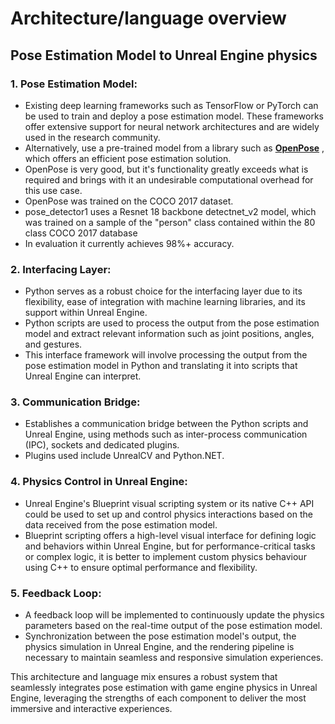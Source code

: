 # Architecture/language overview 

## Pose Estimation Model to Unreal Engine physics


### 1. Pose Estimation Model:  
* Existing deep learning frameworks such as TensorFlow or PyTorch can be used to train and deploy a pose estimation model. These frameworks offer 
  extensive support for neural network architectures and are widely used in the research community.  
* Alternatively, use a pre-trained model from a library such as [__OpenPose__](https://github.com/CMU-Perceptual-Computing-Lab/openpose/blob/master/doc/installation/0_index.md) , which offers an efficient pose estimation solution.
* OpenPose is very good, but it's functionality greatly exceeds what is required and brings with it an undesirable computational overhead for this use case.  
* OpenPose was trained on the COCO 2017 dataset.  
* pose_detector1 uses a Resnet 18 backbone detectnet_v2 model, which was trained on a sample of the "person" class contained within the 80 class COCO 2017 database
* In evaluation it currently achieves 98%+ accuracy. 
  
###    2. Interfacing Layer:  
* Python serves as a robust choice for the interfacing layer due to its flexibility, ease of integration with machine learning libraries, 
  and its support within Unreal Engine.  
* Python scripts are used to process the output from the pose estimation model and extract relevant information such as joint positions, 
  angles, and gestures.
* This interface framework will involve processing the output from the pose estimation model in Python and translating it into scripts that Unreal Engine can interpret.
  
###    3. Communication Bridge:  
* Establishes a communication bridge between the Python scripts and Unreal Engine, using methods such as inter-process communication (IPC), 
  sockets and dedicated plugins.  
* Plugins used include UnrealCV and Python.NET.
  
###    4. Physics Control in Unreal Engine:  
* Unreal Engine's Blueprint visual scripting system or its native C++ API could be used to set up and control physics interactions based 
  on the data received from the pose estimation model.  
* Blueprint scripting offers a high-level visual interface for defining logic and behaviors within Unreal Engine, but for performance-critical 
  tasks or complex logic, it is better to implement custom physics behaviour using C++ to ensure optimal performance and flexibility.
  
###    5. Feedback Loop:  
* A feedback loop will be implemented to continuously update the physics parameters based on the real-time output of the pose estimation model.
* Synchronization between the pose estimation model's output, the physics simulation in Unreal Engine, and the rendering pipeline is necessary 
  to maintain seamless and responsive simulation experiences.  
        
This architecture and language mix ensures a robust system that seamlessly integrates pose estimation with game engine physics in Unreal Engine, leveraging the strengths of each component to deliver the most immersive and interactive experiences.

